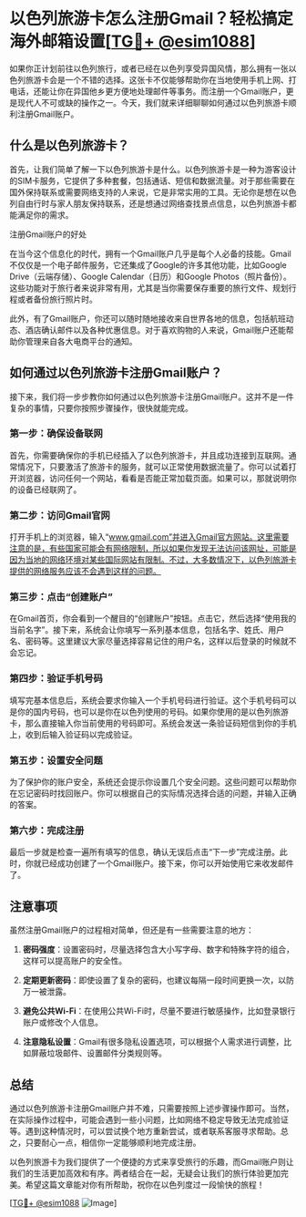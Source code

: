 # 以色列旅游卡怎么注册Gmail？轻松搞定海外邮箱设置[[TG💪+ @esim1088](https://t.me/s/esim1088)]

如果你正计划前往以色列旅行，或者已经在以色列享受异国风情，那么拥有一张以色列旅游卡会是一个不错的选择。这张卡不仅能够帮助你在当地使用手机上网、打电话，还能让你在异国他乡更方便地处理邮件等事务。而注册一个Gmail账户，更是现代人不可或缺的操作之一。今天，我们就来详细聊聊如何通过以色列旅游卡顺利注册Gmail账户。

## 什么是以色列旅游卡？

首先，让我们简单了解一下以色列旅游卡是什么。以色列旅游卡是一种为游客设计的SIM卡服务，它提供了多种套餐，包括通话、短信和数据流量。对于那些需要在国外保持联系或需要网络支持的人来说，它是非常实用的工具。无论你是想在以色列自由行时与家人朋友保持联系，还是想通过网络查找景点信息，以色列旅游卡都能满足你的需求。

注册Gmail账户的好处

在当今这个信息化的时代，拥有一个Gmail账户几乎是每个人必备的技能。Gmail不仅仅是一个电子邮件服务，它还集成了Google的许多其他功能，比如Google Drive（云端存储）、Google Calendar（日历）和Google Photos（照片备份）。这些功能对于旅行者来说非常有用，尤其是当你需要保存重要的旅行文件、规划行程或者备份旅行照片时。

此外，有了Gmail账户，你还可以随时随地接收来自世界各地的信息，包括航班动态、酒店确认邮件以及各种优惠信息。对于喜欢购物的人来说，Gmail账户还能帮助你管理来自各大电商平台的通知。

## 如何通过以色列旅游卡注册Gmail账户？

接下来，我们将一步步教你如何通过以色列旅游卡注册Gmail账户。这并不是一件复杂的事情，只要你按照步骤操作，很快就能完成。

### 第一步：确保设备联网

首先，你需要确保你的手机已经插入了以色列旅游卡，并且成功连接到互联网。通常情况下，只要激活了旅游卡的服务，就可以正常使用数据流量了。你可以试着打开浏览器，访问任何一个网站，看看是否能正常加载页面。如果可以，那就说明你的设备已经联网了。

### 第二步：访问Gmail官网

打开手机上的浏览器，输入“www.gmail.com”并进入Gmail官方网站。这里需要注意的是，有些国家可能会有网络限制，所以如果你发现无法访问该网址，可能是因为当地的网络环境对某些国际网站有限制。不过，大多数情况下，以色列旅游卡提供的网络服务应该不会遇到这样的问题。

### 第三步：点击“创建账户”

在Gmail首页，你会看到一个醒目的“创建账户”按钮。点击它，然后选择“使用我的当前名字”。接下来，系统会让你填写一系列基本信息，包括名字、姓氏、用户名、密码等。这里建议大家尽量选择容易记住的用户名，这样以后登录的时候就不会忘记。

### 第四步：验证手机号码

填写完基本信息后，系统会要求你输入一个手机号码进行验证。这个手机号码可以是你的国内号码，也可以是你在以色列使用的号码。如果你使用的是以色列旅游卡，那么直接输入你当前使用的号码即可。系统会发送一条验证码短信到你的手机上，收到后输入验证码以完成验证。

### 第五步：设置安全问题

为了保护你的账户安全，系统还会提示你设置几个安全问题。这些问题可以帮助你在忘记密码时找回账户。你可以根据自己的实际情况选择合适的问题，并输入正确的答案。

### 第六步：完成注册

最后一步就是检查一遍所有填写的信息，确认无误后点击“下一步”完成注册。此时，你就已经成功创建了一个Gmail账户。接下来，你可以开始使用它来收发邮件了。

## 注意事项

虽然注册Gmail账户的过程相对简单，但还是有一些需要注意的地方：

1. **密码强度**：设置密码时，尽量选择包含大小写字母、数字和特殊字符的组合，这样可以提高账户的安全性。
   
2. **定期更新密码**：即使设置了复杂的密码，也建议每隔一段时间更换一次，以防万一被泄露。

3. **避免公共Wi-Fi**：在使用公共Wi-Fi时，尽量不要进行敏感操作，比如登录银行账户或修改个人信息。

4. **注意隐私设置**：Gmail有很多隐私设置选项，可以根据个人需求进行调整，比如屏蔽垃圾邮件、设置邮件分类规则等。

## 总结

通过以色列旅游卡注册Gmail账户并不难，只需要按照上述步骤操作即可。当然，在实际操作过程中，可能会遇到一些小问题，比如网络不稳定导致无法完成验证等。遇到这种情况时，可以尝试换个地方重新尝试，或者联系客服寻求帮助。总之，只要耐心一点，相信你一定能够顺利地完成注册。

以色列旅游卡为我们提供了一个便捷的方式来享受旅行的乐趣，而Gmail账户则让我们的生活更加高效和有序。两者结合在一起，无疑会让我们的旅行体验更加完美。希望这篇文章能对你有所帮助，祝你在以色列度过一段愉快的旅程！

[[TG💪+ @esim1088](https://t.me/s/esim1088) ![Image](https://i.postimg.cc/4NQfJmqS/Snipaste-2025-05-13-00-14-12.png)]